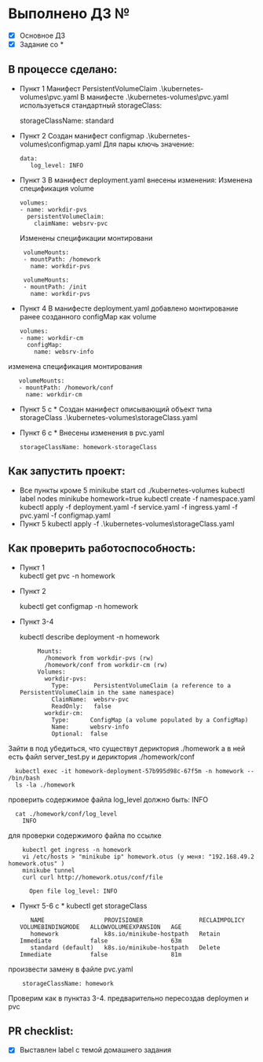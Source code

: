 # Выполнено ДЗ №

 - [x] Основное ДЗ
 - [x] Задание со *

## В процессе сделано:
 - Пункт 1
   Манифест PersistentVolumeClaim
    .\kubernetes-volumes\pvc.yaml
   В манифесте .\kubernetes-volumes\pvc.yaml используеться стандартный storageClass:

      storageClassName: standard
    
 - Пункт 2
   Создан манифест configmap
     .\kubernetes-volumes\configmap.yaml
   Для пары ключь  значение:

       data:
          log_level: INFO   
       
 - Пункт 3
   В манифест deployment.yaml внесены изменения: 
   Изменена спецификация volume

       volumes:
       - name: workdir-pvs
         persistentVolumeClaim:
           claimName: websrv-pvc 

   Изменены спецификации монтировани

        volumeMounts:
        - mountPath: /homework
          name: workdir-pvs
     
        volumeMounts:
        - mountPath: /init
          name: workdir-pvs

 - Пункт 4 
 В манифесте deployment.yaml добавлено монтирование ранее созданного configMap как volume
      
       volumes: 
       - name: workdir-cm
         configMap:
           name: websrv-info

 изменена спецификация монтирования 

       volumeMounts:
       - mountPath: /homework/conf
         name: workdir-cm

 - Пункт 5 с *
   Создан манифест описывающий объект типа storageClass
      .\kubernetes-volumes\storageClass.yaml
 - Пункт 6 с *
   Внесены изменения в pvc.yaml

       storageClassName: homework-storageClass

## Как запустить проект:
 - Все пункты кроме 5
      minikube start
      cd ./kubernetes-volumes
      kubectl label nodes minikube homework=true
      kubectl create -f namespace.yaml
      kubectl apply -f deployment.yaml -f service.yaml -f ingress.yaml -f pvc.yaml -f configmap.yaml
 - Пункт 5
      kubectl apply -f .\kubernetes-volumes\storageClass.yaml
    
## Как проверить работоспособность:

 - Пункт 1    
      kubectl get pvc -n homework
	  
 - Пункт 2

      kubectl get configmap -n homework 

 - Пункт 3-4

      kubectl describe deployment -n homework 

            Mounts:
              /homework from workdir-pvs (rw)
              /homework/conf from workdir-cm (rw)
            Volumes:
              workdir-pvs:
                Type:       PersistentVolumeClaim (a reference to a PersistentVolumeClaim in the same namespace)
                ClaimName:  websrv-pvc
                ReadOnly:   false
              workdir-cm:
                Type:      ConfigMap (a volume populated by a ConfigMap)
                Name:      websrv-info
                Optional:  false

Зайти в под убедиться, что существут дериктория ./homework а в ней есть файл server_test.py и дериктория  ./homework/conf

      kubectl exec -it homework-deployment-57b995d98c-67f5m -n homework -- /bin/bash
      ls -la ./homework

проверить содержимое файла log_level должно быть: INFO

      cat ./homework/conf/log_level
        INFO

для проверки содержимого файла по ссылке

	    kubectl get ingress -n homework
	    vi /etc/hosts > "minikube ip" homework.otus (у меня: "192.168.49.2 homework.otus" )
	    minikube tunnel
	    curl curl http://homework.otus/conf/file

          Open file log_level: INFO

 - Пункт 5-6 c *
        kubectl get storageClass

          NAME                 PROVISIONER                RECLAIMPOLICY   VOLUMEBINDINGMODE   ALLOWVOLUMEEXPANSION   AGE
          homework             k8s.io/minikube-hostpath   Retain          Immediate           false                  63m
          standard (default)   k8s.io/minikube-hostpath   Delete          Immediate           false                  81m
  произвести замену в файле pvc.yaml
        
        storageClassName: homework

  Проверим как в пунктаз 3-4. предварительно пересоздав deploymen и pvc

## PR checklist:
 - [x] Выставлен label с темой домашнего задания